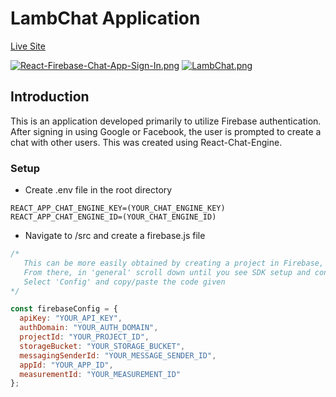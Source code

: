 # LambChat Application

[Live Site](https://lambchat.netlify.app/)

[![React-Firebase-Chat-App-Sign-In.png](https://i.postimg.cc/44DmPbt8/React-Firebase-Chat-App-Sign-In.png)](https://postimg.cc/yWT1YRL9)
[![LambChat.png](https://i.postimg.cc/wxmB1yPD/LambChat.png)](https://postimg.cc/QVjDPtjM)

## Introduction
This is an application developed primarily to utilize Firebase authentication. After signing in using Google or Facebook, the user is prompted to create a chat with other users. This was created using React-Chat-Engine.

### Setup
- Create .env file in the root directory
```
REACT_APP_CHAT_ENGINE_KEY=(YOUR_CHAT_ENGINE_KEY)
REACT_APP_CHAT_ENGINE_ID=(YOUR_CHAT_ENGINE_ID)
```
- Navigate to /src and create a firebase.js file
```js
/* 
   This can be more easily obtained by creating a project in Firebase, then navigating to the project settings
   From there, in 'general' scroll down until you see SDK setup and configuration
   Select 'Config' and copy/paste the code given
*/

const firebaseConfig = {
  apiKey: "YOUR_API_KEY",
  authDomain: "YOUR_AUTH_DOMAIN",
  projectId: "YOUR_PROJECT_ID",
  storageBucket: "YOUR_STORAGE_BUCKET",
  messagingSenderId: "YOUR_MESSAGE_SENDER_ID",
  appId: "YOUR_APP_ID",
  measurementId: "YOUR_MEASUREMENT_ID"
};
```
